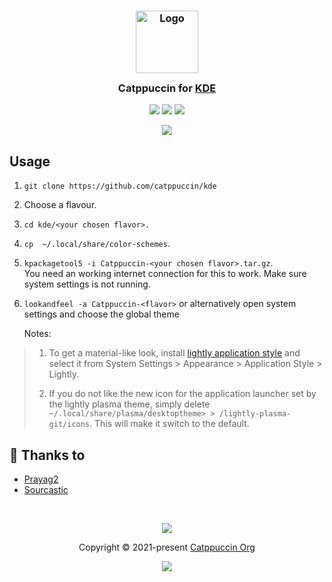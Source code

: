 <h3 align="center">
	<img src="https://raw.githubusercontent.com/catppuccin/catppuccin/main/assets/logos/exports/1544x1544_circle.png" width="100" alt="Logo"/><br/>
	<img src="https://raw.githubusercontent.com/catppuccin/catppuccin/main/assets/misc/transparent.png" height="30" width="0px"/>
	Catppuccin for <a href="https://www.kde.org/">KDE</a>
	<img src="https://raw.githubusercontent.com/catppuccin/catppuccin/main/assets/misc/transparent.png" height="30" width="0px"/>
</h3>

<p align="center">
    <a href="https://github.com/catppuccin/kde/stargazers"><img src="https://img.shields.io/github/stars/catppuccin/kde?colorA=363a4f&colorB=b7bdf8&style=for-the-badge"></a>
    <a href="https://github.com/catppuccin/kde/issues"><img src="https://img.shields.io/github/issues/catppuccin/kde?colorA=363a4f&colorB=f5a97f&style=for-the-badge"></a>
    <a href="https://github.com/catppuccin/kde/contributors"><img src="https://img.shields.io/github/contributors/catppuccin/kde?colorA=363a4f&colorB=a6da95&style=for-the-badge"></a>
</p>


<p align="center">
  <img src="https://github.com/Prayag2/catppuccin_kde/blob/main/assets/ss.png"/>
</p>

## Usage

1. `git clone https://github.com/catppuccin/kde`
2. Choose a flavour.
3. `cd kde/<your chosen flavor>.`
4. `cp  ~/.local/share/color-schemes`.
5. `kpackagetool5 -i Catppuccin-<your chosen flavor>.tar.gz`.   
You need an working internet connection for this to work. Make sure system settings is not running.
6. `lookandfeel -a Catppuccin-<flavor>` or alternatively open system settings and choose the global theme


  
	 Notes:
> 1. To get a material-like look, install [lightly application style](https://github.com/Luwx/Lightly) and select it from System Settings > Appearance >  Application Style > Lightly.
> 
> 2. If you do not like the new icon for the application launcher set by the lightly plasma theme, simply delete `~/.local/share/plasma/desktoptheme> > /lightly-plasma-git/icons`. This will make it switch to the default.

## 💝 Thanks to

- [Prayag2](https://github.com/Prayag2)
- [Sourcastic](https://github.com/Sourcastic)

&nbsp;

<p align="center"><img src="https://raw.githubusercontent.com/catppuccin/catppuccin/main/assets/footers/gray0_ctp_on_line.svg?sanitize=true" /></p>
<p align="center">Copyright &copy; 2021-present <a href="https://github.com/catppuccin" target="_blank">Catppuccin Org</a>
<p align="center"><a href="https://github.com/catppuccin/catppuccin/blob/main/LICENSE"><img src="https://img.shields.io/static/v1.svg?style=for-the-badge&label=License&message=MIT&logoColor=d9e0ee&colorA=363a4f&colorB=b7bdf8"/></a></p>
